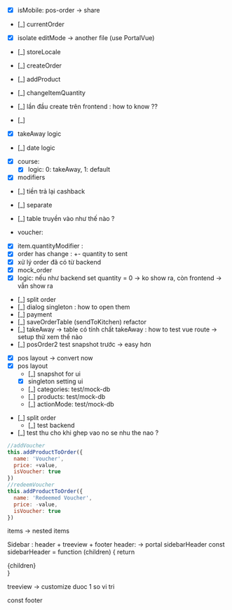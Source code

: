 * [x] isMobile: pos-order -> share
* [_] currentOrder

* [x] isolate editMode -> another file (use PortalVue)
* [_] storeLocale

* [_] createOrder
* [_] addProduct
* [_] changeItemQuantity
* [_] lần đầu create trên frontend : how to know ??
* [_]

* [x] takeAway logic
* [_] date logic
* [x] course:
    * [x] logic: 0: takeAway, 1: default
* [x] modifiers
* [_] tiền trả lại cashback
* [_] separate

* [_] table truyền vào như thế nào ?
* voucher:
* [x] item.quantityModifier : 
* [x] order has change : +- quantity to sent
* [x] xử lý order đã có từ backend
* [x] mock_order 
* [x] logic: nếu như backend set quantity = 0 -> ko show ra, còn frontend -> vẫn show ra
* [_] split order
* [_] dialog singleton : how to open them
* [_] payment
* [_] saveOrderTable (sendToKitchen) refactor
* [_] takeAway -> table có tính chất takeAway : how to test vue route -> setup thử xem thế nào
* [_] posOrder2 test snapshot trước -> easy hơn
* [x] pos layout -> convert now
* [x] pos layout
  * [_] snapshot for ui
  * [x] singleton setting ui
  * [_] categories: test/mock-db
  * [_] products: test/mock-db
  * [_] actionMode: test/mock-db
* [_] split order
  * [_] test backend
* [_] test thu cho khi ghep vao no se nhu the nao ?

```jsx
//addVoucher
this.addProductToOrder({
  name: 'Voucher',
  price: +value,
  isVoucher: true
})
//redeemVoucher
this.addProductToOrder({
  name: 'Redeemed Voucher',
  price: -value,
  isVoucher: true
})
```


items -> nested items

Sidebar : header + treeview + footer
header: -> portal sidebarHeader
const sidebarHeader = function (children) {
  return <div>{children}</div>
}

treeview -> customize duoc 1 so vi tri

const footer  
